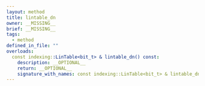```yaml
---
layout: method
title: lintable_dn
owner: __MISSING__
brief: __MISSING__
tags:
  - method
defined_in_file: ""
overloads:
  const indexing::LinTable<bit_t> & lintable_dn() const:
    description: __OPTIONAL__
    return: __OPTIONAL__
    signature_with_names: const indexing::LinTable<bit_t> & lintable_dn() const
---
```

